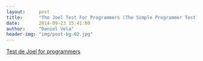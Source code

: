 ```yaml
---
layout:     post
title:      "The Joel Test For Programmers (The Simple Programmer Test)"
date:       2014-09-23 15:41:00
author:     "Daniel Vela"
header-img: "img/post-bg-02.jpg"
---
```


[Test de Joel for programmers](http://simpleprogrammer.com/2015/02/16/joel-test-programmers-simple-programmer-test/)
